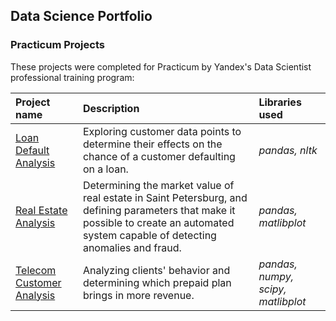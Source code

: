 ## Data Science Portfolio

### Practicum Projects
These projects were completed for Practicum by Yandex's Data Scientist professional training program:

| Project name | Description | Libraries used | 
| :---------------------- | :---------------------- | :---------------------- |
| [Loan Default Analysis](Projects/01) | Exploring customer data points to determine their effects on the chance of a customer defaulting on a loan. | *pandas, nltk* |
| [Real Estate Analysis](Projects/02) | Determining the market value of real estate in Saint Petersburg, and defining parameters that make it possible to create an automated system capable of detecting anomalies and fraud. | *pandas, matlibplot* |
| [Telecom Customer Analysis](Projects/03) | Analyzing clients' behavior and determining which prepaid plan brings in more revenue. | *pandas, numpy, scipy, matlibplot* |
